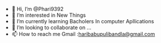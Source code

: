 - 👋 Hi, I’m @Phari9392
- 👀 I’m interested in New Things
- 🌱 I’m currently learning Bacholers In computer Apllications
- 💞️ I’m looking to collaborate on ...
- 📫 How to reach me Gmail :haribabupulibandla@gmail.com

<!---
Phari9392/Phari9392 is a ✨ special ✨ repository because its `README.md` (this file) appears on your GitHub profile.
You can click the Preview link to take a look at your changes.
--->

